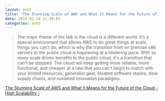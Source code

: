 ```yaml
---
layout: post
title: "The Stunning Scale of AWS and What it Means for the Future of the Cloud - High Scalability -"
date: 2015-01-14 21:39:03
categories: auto
---
```


> The major theme of the talk is the cloud is a different world. It’s a special environment that allows AWS to do great things at scale, things you can’t do, which is why the transition from on premise x86 servers to the public cloud is happening at a blistering pace. With so many scale driven benefits to the public cloud, it's a transition that can't be stopped. The cloud will keep getting more reliable, more functional, and cheaper at a rate that you can't begin to match with your limited resources, generalist gear, bloated software stacks, slow supply chains, and outdated innovation paradigms.

 <!-- --> 

[The Stunning Scale of AWS and What it Means for the Future of the Cloud - High Scalability -](http://highscalability.com/blog/2015/1/12/the-stunning-scale-of-aws-and-what-it-means-for-the-future-o.html)